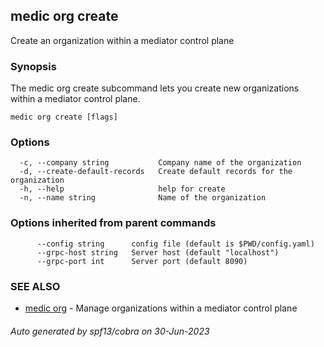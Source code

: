 ## medic org create

Create an organization within a mediator control plane

### Synopsis

The medic org create subcommand lets you create new organizations
within a mediator control plane.

```
medic org create [flags]
```

### Options

```
  -c, --company string           Company name of the organization
  -d, --create-default-records   Create default records for the organization
  -h, --help                     help for create
  -n, --name string              Name of the organization
```

### Options inherited from parent commands

```
      --config string      config file (default is $PWD/config.yaml)
      --grpc-host string   Server host (default "localhost")
      --grpc-port int      Server port (default 8090)
```

### SEE ALSO

* [medic org](medic_org.md)	 - Manage organizations within a mediator control plane

###### Auto generated by spf13/cobra on 30-Jun-2023
